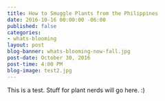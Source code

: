 ```yaml
---
title: How to Smuggle Plants from the Philippines
date: 2016-10-16 00:00:00 -06:00
published: false
categories:
- whats-blooming
layout: post
blog-banner: whats-blooming-now-fall.jpg
post-date: October 30, 2016
post-time: 4:00 PM
blog-image: test2.jpg
---
```


This is a test. Stuff for plant nerds will go here. :)